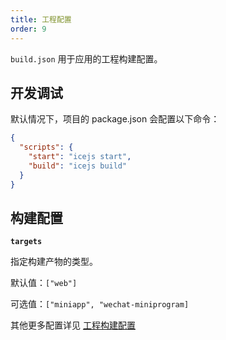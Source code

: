 ```yaml
---
title: 工程配置
order: 9
---
```


`build.json` 用于应用的工程构建配置。

## 开发调试

默认情况下，项目的 package.json 会配置以下命令：

```json
{
  "scripts": {
    "start": "icejs start",
    "build": "icejs build"
  }
}
```

## 构建配置

**`targets`**

指定构建产物的类型。

默认值：`["web"]`

可选值：`["miniapp", "wechat-miniprogram]`


其他更多配置详见 [工程构建配置](https://ice.work/docs/guide/basic/build#%E5%B7%A5%E7%A8%8B%E6%9E%84%E5%BB%BA%E9%85%8D%E7%BD%AE)
